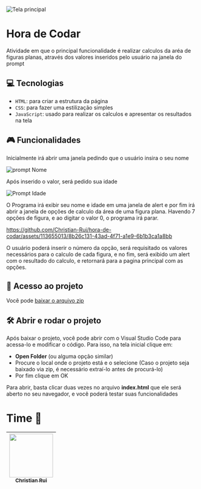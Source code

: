 ![Tela principal](https://github.com/Christian-Rui/hora-de-codar/assets/113655013/b068af96-fa71-4088-9a10-67c7d54246e5)

# Hora de Codar
Atividade em que o principal funcionalidade é realizar calculos da aréa de figuras planas, através dos valores inseridos pelo usuário na janela do prompt

## 💻 Tecnologias
- `HTML`: para criar a estrutura da página
- `CSS`: para fazer uma estilização simples
- `JavaScript`: usado para realizar os calculos e apresentar os resultados na tela

## 🎮 Funcionalidades

Inicialmente irá abrir uma janela pedindo que o usuário insira o seu nome

![prompt Nome](https://github.com/Christian-Rui/hora-de-codar/assets/113655013/90e27dae-c4bf-4ccc-b830-9caa06665f02)

Após inserido o valor, será pedido sua idade

![Prompt Idade](https://github.com/Christian-Rui/hora-de-codar/assets/113655013/a4b842b4-0a21-4314-871a-69386b0dd923)

O Programa irá exibir seu nome e idade em uma janela de alert
e por fim irá abrir a janela de opções de calculo da área de uma figura plana.
Havendo 7 opções de figura, e ao digitar o valor 0, o programa irá parar.

https://github.com/Christian-Rui/hora-de-codar/assets/113655013/8b26c131-43ad-4f71-a1e9-6b1b3ca1a8bb

O usuário poderá inserir o número da opção, será requisitado os valores necessários para o calculo de cada figura, e no fim, será exibido um alert com o resultado do calculo, e retornará para a pagina principal com as opções.

## 📁 Acesso ao projeto

Você pode [baixar o arquivo zip](https://github.com/Christian-Rui/hora-de-codar/archive/refs/heads/main.zip)

## 🛠️ Abrir e rodar o projeto

Após baixar o projeto, você pode abrir com o Visual Studio Code para acessa-lo e modificar o código. Para isso, na tela inicial clique em:

- **Open Folder** (ou alguma opção similar)
- Procure o local onde o projeto está e o selecione (Caso o projeto seja baixado via zip, é necessário extraí-lo antes de procurá-lo)
- Por fim clique em OK

Para  abrir, basta clicar duas vezes no arquivo **index.html** que ele será aberto no seu navegador, e você poderá testar suas funcionalidades

# Time 🐻

| [<img loading="lazy" src="https://avatars.githubusercontent.com/u/113655013?v=4" width=115><br><sub>Christian Rui</sub>](https://github.com/Christian-Rui)|
| :---: |


